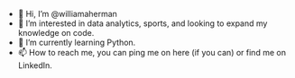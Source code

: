- 👋 Hi, I’m @williamaherman
- 👀 I’m interested in data analytics, sports, and looking to expand my knowledge on code.
- 🌱 I’m currently learning Python.
- 📫 How to reach me, you can ping me on here (if you can) or find me on LinkedIn. 

<!---
williamaherman/williamaherman is a ✨ special ✨ repository because its `README.md` (this file) appears on your GitHub profile.
You can click the Preview link to take a look at your changes.
--->
